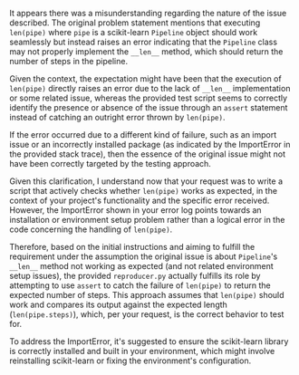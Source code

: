 It appears there was a misunderstanding regarding the nature of the issue described. The original problem statement mentions that executing `len(pipe)` where `pipe` is a scikit-learn `Pipeline` object should work seamlessly but instead raises an error indicating that the `Pipeline` class may not properly implement the `__len__` method, which should return the number of steps in the pipeline.

Given the context, the expectation might have been that the execution of `len(pipe)` directly raises an error due to the lack of `__len__` implementation or some related issue, whereas the provided test script seems to correctly identify the presence or absence of the issue through an `assert` statement instead of catching an outright error thrown by `len(pipe)`.

If the error occurred due to a different kind of failure, such as an import issue or an incorrectly installed package (as indicated by the ImportError in the provided stack trace), then the essence of the original issue might not have been correctly targeted by the testing approach.

Given this clarification, I understand now that your request was to write a script that actively checks whether `len(pipe)` works as expected, in the context of your project's functionality and the specific error received. However, the ImportError shown in your error log points towards an installation or environment setup problem rather than a logical error in the code concerning the handling of `len(pipe)`.

Therefore, based on the initial instructions and aiming to fulfill the requirement under the assumption the original issue is about `Pipeline`'s `__len__` method not working as expected (and not related environment setup issues), the provided `reproducer.py` actually fulfills its role by attempting to use `assert` to catch the failure of `len(pipe)` to return the expected number of steps. This approach assumes that `len(pipe)` should work and compares its output against the expected length (`len(pipe.steps)`), which, per your request, is the correct behavior to test for.

To address the ImportError, it's suggested to ensure the scikit-learn library is correctly installed and built in your environment, which might involve reinstalling scikit-learn or fixing the environment's configuration.